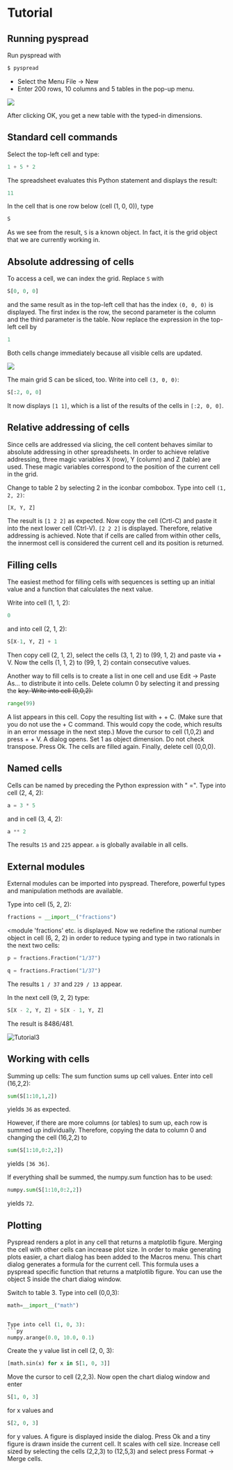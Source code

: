 Tutorial
========================

## Running pyspread

Run pyspread with
```bash
$ pyspread
```     

- Select the Menu File → New
- Enter 200 rows, 10 columns and 5 tables in the pop-up menu.

![](images/Tutorial1.png)

After clicking OK, you get a new table with the typed-in dimensions.

## Standard cell commands

Select the top-left cell and type:
```py
1 + 5 * 2
``` 

The spreadsheet evaluates this Python statement and displays the result:
```py
11
``` 

In the cell that is one row below (cell (1, 0, 0)), type
```py
S
```    

As we see from the result, `S` is a known object. In fact, it is the grid object that we are currently working in.


## Absolute addressing of cells

To access a cell, we can index the grid. Replace `S` with
```py
S[0, 0, 0]
```    

and the same result as in the top-left cell that has the index `(0, 0, 0)` is displayed. The first index is the row, the second parameter is the column and the third parameter is the table.
Now replace the expression in the top-left cell by
```py
1
```    

Both cells change immediately because all visible cells are updated.

![](images/Tutorial2.png)

The main grid S can be sliced, too.
Write into cell `(3, 0, 0)`:
```py
S[:2, 0, 0]
```   

It now displays `[1 1]`, which is a list of the results of the cells in `[:2, 0, 0]`.

## Relative addressing of cells

Since cells are addressed via slicing, the cell content behaves similar to absolute addressing in other spreadsheets. In order to achieve relative addressing, three magic variables X (row), Y (column) and Z (table) are used.
These magic variables correspond to the position of the current cell in the grid.

Change to table 2 by selecting 2 in the iconbar combobox. Type into cell `(1, 2, 2)`:
```py
[X, Y, Z]
```   

The result is `[1 2 2]` as expected. Now copy the cell (Crtl-C) and paste it into the 
next lower cell (Ctrl-V). `[2 2 2]` is displayed. Therefore, relative addressing 
is achieved. Note that if cells are called from within other cells, the innermost 
cell is considered the current cell and its position is returned.

## Filling cells

The easiest method for filling cells with sequences is setting up an initial 
value and a function that calculates the next value.

Write into cell (1, 1, 2):
```py
0
```  

and into cell (2, 1, 2):
```py
S[X-1, Y, Z] + 1
``` 

Then copy cell (2, 1, 2), select the cells (3, 1, 2) to (99, 1, 2) and paste via <Crtl> + V. Now the 
cells (1, 1, 2) to (99, 1, 2) contain consecutive values.

Another way to fill cells is to create a list in one cell and 
use Edit -> Paste As... to distribute it into cells. Delete column 0 by selecting it 
and pressing the <del> key. Write into cell (0,0,2):
```py
range(99)
```  

A list appears in this cell. Copy the resulting list 
with <Shift> + <Ctrl> + C. (Make sure that you do not use the <Ctrl> + C command. This would 
copy the code, which results in an error message in the next step.) Move the 
cursor to cell (1,0,2) and press <Shift> + <Ctrl> + V. A dialog opens. Set 1 as object dimension. Do not 
check transpose. Press Ok. The cells are filled again. Finally, delete cell (0,0,0).

## Named cells

Cells can be named by preceding the Python expression with "<name> =". Type into cell (2, 4, 2):
```py
a = 3 * 5
```    

and in cell (3, 4, 2):
```py
a ** 2
```   

The results `15` and `225` appear. `a` is globally available in all cells.

## External modules

External modules can be imported into pyspread. Therefore, powerful types and 
manipulation methods are available.

Type into cell (5, 2, 2):
```py
fractions = __import__("fractions")
```

<module 'fractions' etc. is displayed. Now we redefine the rational number object in cell (6, 2, 2) in order to reduce typing and type in two rationals in the next two cells:
```py
p = fractions.Fraction("1/37")

q = fractions.Fraction("1/37")
```    

The results `1 / 37` and `229 / 13` appear.

In the next cell (9, 2, 2) type:
```py
S[X - 2, Y, Z] + S[X - 1, Y, Z]
```    

The result is 8486/481.

![Tutorial3](images/Tutorial3.png)

## Working with cells

Summing up cells:
The sum function sums up cell values. Enter into cell (16,2,2):
```py
sum(S[1:10,1,2])
```   

yields `36` as expected.

However, if there are more columns (or tables) to sum up, each row is summed up 
individually. Therefore, copying the data to column 0 and changing the cell (16,2,2) to
```py
sum(S[1:10,0:2,2])
``` 

yields `[36 36]`.

If everything shall be summed, the numpy.sum function has to be used:
```py
numpy.sum(S[1:10,0:2,2])
```    

yields `72`.

## Plotting

Pyspread renders a plot in any cell that returns a matplotlib figure. Merging the cell with other cells can increase plot size. In order to make generating plots easier, a chart dialog has been added to the Macros menu. This chart dialog generates a formula for the current cell. This formula uses a pyspread specific function that returns a matplotlib figure. You can use the object S inside the chart dialog window.

Switch to table 3.
Type into cell (0,0,3):
```py
math=__import__("math")
    

Type into cell (1, 0, 3):
```py
numpy.arange(0.0, 10.0, 0.1)
```    

Create the y value list in cell (2, 0, 3):
```py
[math.sin(x) for x in S[1, 0, 3]]
```    

Move the cursor to cell (2,2,3).
Now open the chart dialog window and enter
```py
S[1, 0, 3]
```   

for x values and
```py
S[2, 0, 3]
```    

for y values. A figure is displayed inside the dialog. Press Ok and a tiny figure is 
drawn inside the current cell. It scales with cell size. Increase cell sized by 
selecting the cells (2,2,3) to (12,5,3) and select press Format -> Merge cells.


